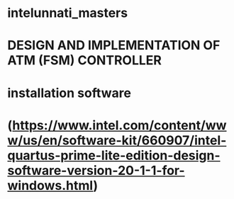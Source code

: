 # intelunnati_masters
# DESIGN AND IMPLEMENTATION OF ATM (FSM) CONTROLLER
# installation software 
# (https://www.intel.com/content/www/us/en/software-kit/660907/intel-quartus-prime-lite-edition-design-software-version-20-1-1-for-windows.html)

